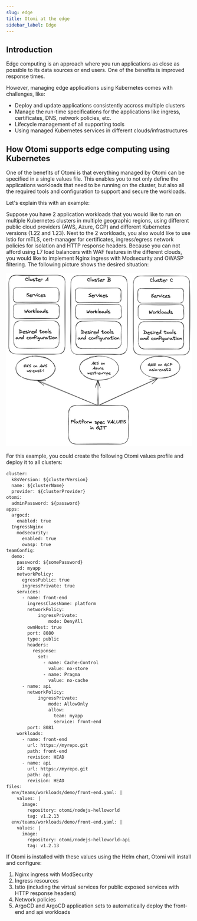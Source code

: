 ```yaml
---
slug: edge
title: Otomi at the edge
sidebar_label: Edge
---
```


## Introduction

Edge computing is an approach where you run applications as close as possible to its data sources or end users. One of the benefits is improved response times. 

However, managing edge applications using Kubernetes comes with challenges, like:

- Deploy and update applications consistently accross multiple clusters
- Manage the run-time specifications for the applications like ingress, certificates, DNS, network policies, etc.
- Lifecycle management of all supporting tools
- Using managed Kubernetes services in different clouds/infrastructures

## How Otomi supports edge computing using Kubernetes

One of the benefits of Otomi is that everything managed by Otomi can be specified in a single values file. This enables you to not only define the applications workloads that need to be running on the cluster, but also all the required tools and configuration to support and secure the workloads.

Let's explain this with an example:

Suppose you have 2 application workloads that you would like to run on multiple Kubernetes clusters in multiple geographic regions, using different public cloud providers (AWS, Azure, GCP) and different Kubernetes versions (1.22 and 1.23). Next to the 2 workloads, you also would like to use Istio for mTLS, cert-manager for certificates, ingress/egress network policies for isolation and HTTP response headers. Because you can not afford using L7 load balancers with WAF features in the different clouds, you would like to implement Nginx ingress with Modsecurity and OWASP filtering. The following picture shows the desired situation:

![edge](../img/edge.png)

For this example, you could create the following Otomi values profile and deploy it to all clusters:

```
cluster:
  k8sVersion: ${clusterVersion}
  name: ${clusterName}
  provider: ${clusterProvider}
otomi:
  adminPassword: ${password}
apps:
  argocd:
    enabled: true
  IngressNginx
    modsecurity:
      enabled: true
      owasp: true
teamConfig:
  demo:
    password: ${somePassword}
    id: myapp
    networkPolicy:
      egressPublic: true
      ingressPrivate: true
    services:
      - name: front-end
        ingressClassName: platform
        networkPolicy:
            ingressPrivate:
                mode: DenyAll
        ownHost: true
        port: 8080
        type: public
        headers:
          response:
            set:
              - name: Cache-Control
                value: no-store
              - name: Pragma
                value: no-cache
      - name: api
        networkPolicy:
            ingressPrivate:
                mode: AllowOnly
                allow:
                  team: myapp
                  service: front-end
        port: 8081
    workloads:
      - name: front-end
        url: https://myrepo.git
        path: front-end
        revision: HEAD
      - name: api
        url: https://myrepo.git
        path: api
        revision: HEAD
files:
  env/teams/workloads/demo/front-end.yaml: |
    values: |
      image:
        repository: otomi/nodejs-helloworld
        tag: v1.2.13
  env/teams/workloads/demo/front-end.yaml: |
    values: |
      image:
        repository: otomi/nodejs-helloworld-api
        tag: v1.2.13
```

If Otomi is installed with these values using the Helm chart, Otomi will install and configure:

1. Nginx ingress with ModSecurity
2. Ingress resources
3. Istio (including the virtual services for public exposed services with HTTP response headers)
4. Network policies
5. ArgoCD and ArgoCD application sets to automatically deploy the front-end and api workloads




